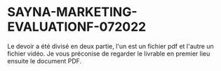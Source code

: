 # SAYNA-MARKETING-EVALUATIONF-072022
Le devoir a été divisé en deux partie, l'un est un fichier pdf et l'autre un fichier vidéo.
Je vous préconise de regarder le livrable en premier lieu ensuite le document PDF.
